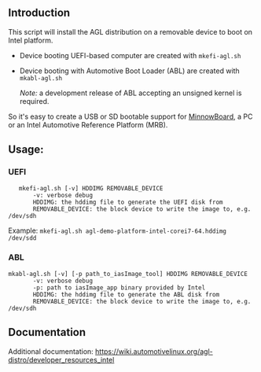 ## Introduction
This script will install the AGL distribution on a removable device to boot on Intel platform.
 - Device booting UEFI-based computer are created with `mkefi-agl.sh`
 - Device booting with Automotive Boot Loader (ABL) are created with `mkabl-agl.sh`
 
    *Note:* a development release of ABL accepting an unsigned kernel is required.

So it's easy to create a USB or SD bootable support for [MinnowBoard](http://www.minnowboard.org), a PC or an Intel Automotive Reference Platform (MRB).

## Usage:
### UEFI
```
   mkefi-agl.sh [-v] HDDIMG REMOVABLE_DEVICE
       -v: verbose debug
       HDDIMG: the hddimg file to generate the UEFI disk from
       REMOVABLE_DEVICE: the block device to write the image to, e.g. /dev/sdh
```
Example: `mkefi-agl.sh agl-demo-platform-intel-corei7-64.hddimg /dev/sdd`
 
### ABL
```
mkabl-agl.sh [-v] [-p path_to_iasImage_tool] HDDIMG REMOVABLE_DEVICE
       -v: verbose debug
       -p: path to iasImage_app binary provided by Intel
       HDDIMG: the hddimg file to generate the ABL disk from
       REMOVABLE_DEVICE: the block device to write the image to, e.g. /dev/sdh
```

## Documentation
Additional documentation: https://wiki.automotivelinux.org/agl-distro/developer_resources_intel
